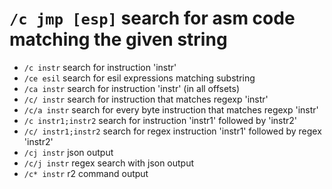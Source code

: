#  `/c jmp [esp]` search for asm code matching the given string

- `/c instr` search for instruction 'instr'
- `/ce esil` search for esil expressions matching substring
- `/ca instr` search for instruction 'instr' (in all offsets)
- `/c/ instr` search for instruction that matches regexp 'instr'
- `/c/a instr` search for every byte instruction that matches regexp 'instr'
- `/c instr1;instr2` search for instruction 'instr1' followed by 'instr2'
- `/c/ instr1;instr2` search for regex instruction 'instr1' followed by regex 'instr2'
- `/cj instr` json output
- `/c/j instr` regex search with json output
- `/c* instr` r2 command output

<p hidden>/ce /ca /c/ /c/a /cj /c/j /c*</p>